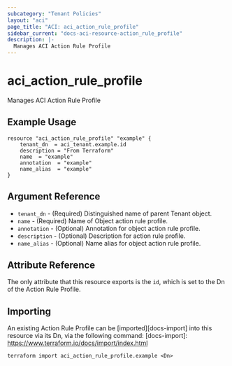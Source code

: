 ```yaml
---
subcategory: "Tenant Policies"
layout: "aci"
page_title: "ACI: aci_action_rule_profile"
sidebar_current: "docs-aci-resource-action_rule_profile"
description: |-
  Manages ACI Action Rule Profile
---
```


# aci_action_rule_profile #

Manages ACI Action Rule Profile

## Example Usage ##

```hcl
resource "aci_action_rule_profile" "example" {
    tenant_dn  = aci_tenant.example.id
    description = "From Terraform"
    name  = "example"
    annotation  = "example"
    name_alias  = "example"
}
```

## Argument Reference ##

* `tenant_dn` - (Required) Distinguished name of parent Tenant object.
* `name` - (Required) Name of Object action rule profile.
* `annotation` - (Optional) Annotation for object action rule profile.
* `description` - (Optional) Description for action rule profile.
* `name_alias` - (Optional) Name alias for object action rule profile.

## Attribute Reference

The only attribute that this resource exports is the `id`, which is set to the
Dn of the Action Rule Profile.

## Importing ##

An existing Action Rule Profile can be [imported][docs-import] into this resource via its Dn, via the following command:
[docs-import]: https://www.terraform.io/docs/import/index.html

```
terraform import aci_action_rule_profile.example <Dn>
```
